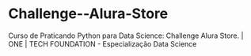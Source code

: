 # Challenge--Alura-Store
Curso de Praticando Python para Data Science: Challenge Alura Store. | ONE | TECH FOUNDATION - Especialização Data Science
